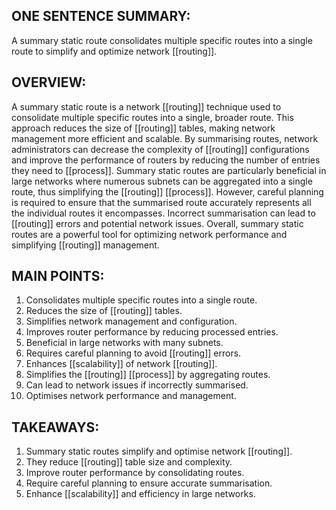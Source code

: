 ## ONE SENTENCE SUMMARY:
A summary static route consolidates multiple specific routes into a single route to simplify and optimize network [[routing]].

## OVERVIEW:
A summary static route is a network [[routing]] technique used to consolidate multiple specific routes into a single, broader route. This approach reduces the size of [[routing]] tables, making network management more efficient and scalable. By summarising routes, network administrators can decrease the complexity of [[routing]] configurations and improve the performance of routers by reducing the number of entries they need to [[process]]. Summary static routes are particularly beneficial in large networks where numerous subnets can be aggregated into a single route, thus simplifying the [[routing]] [[process]]. However, careful planning is required to ensure that the summarised route accurately represents all the individual routes it encompasses. Incorrect summarisation can lead to [[routing]] errors and potential network issues. Overall, summary static routes are a powerful tool for optimizing network performance and simplifying [[routing]] management.

## MAIN POINTS:
1. Consolidates multiple specific routes into a single route.
2. Reduces the size of [[routing]] tables.
3. Simplifies network management and configuration.
4. Improves router performance by reducing processed entries.
5. Beneficial in large networks with many subnets.
6. Requires careful planning to avoid [[routing]] errors.
7. Enhances [[scalability]] of network [[routing]].
8. Simplifies the [[routing]] [[process]] by aggregating routes.
9. Can lead to network issues if incorrectly summarised.
10. Optimises network performance and management.

## TAKEAWAYS:
1. Summary static routes simplify and optimise network [[routing]].
2. They reduce [[routing]] table size and complexity.
3. Improve router performance by consolidating routes.
4. Require careful planning to ensure accurate summarisation.
5. Enhance [[scalability]] and efficiency in large networks.